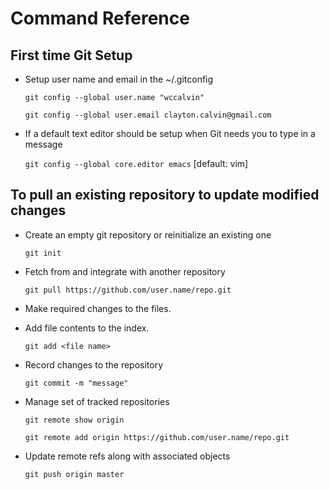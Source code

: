# Command Reference

## First time Git Setup

- Setup user name and email in the ~/.gitconfig

  `git config --global user.name "wccalvin"`

  `git config --global user.email clayton.calvin@gmail.com`

- If a default text editor should be setup when Git needs you to type in a message

  `git config --global core.editor emacs` [default: vim]

## To pull an existing repository to update modified changes

- Create an empty git repository or reinitialize an existing one

  `git init`

- Fetch from and integrate with another repository

  `git pull https://github.com/user.name/repo.git`

- Make required changes to the files.

- Add file contents to the index.

  `git add <file name>`

- Record changes to the repository

  `git commit -m "message"`

- Manage set of tracked repositories

  `git remote show origin`

  `git remote add origin https://github.com/user.name/repo.git`

- Update remote refs along with associated objects

  `git push origin master`

